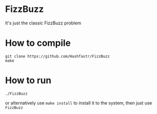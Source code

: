 # FizzBuzz
It's just the classic FizzBuzz problem

# How to compile
`git clone https://github.com/Hashfastr/FizzBuzz` <br>
`make`

# How to run
`./FizzBuzz`

or alternatively use `make install` to install it to the system, then just use `FizzBuzz`
